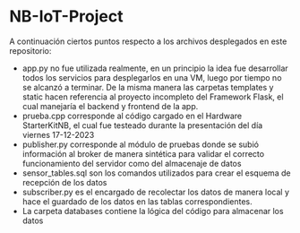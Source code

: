 ﻿# NB-IoT-Project

A continuación ciertos puntos respecto a los archivos desplegados en este repositorio:

- app.py no fue utilizada realmente, en un principio la idea fue desarrollar todos los servicios para desplegarlos en una VM, luego por tiempo no se alcanzó a terminar. De la misma manera las carpetas templates y static hacen referencia al proyecto incompleto del Framework Flask, el cual manejaría el backend y frontend de la app.
- prueba.cpp corresponde al código cargado en el Hardware StarterKitNB, el cual fue testeado durante la presentación del día viernes 17-12-2023
- publisher.py corresponde al módulo de pruebas donde se subió información al broker de manera sintética para validar el correcto funcionamiento del servidor como del almacenaje de datos
- sensor_tables.sql son los comandos utilizados para crear el esquema de recepción de los datos
- subscriber.py es el encargado de recolectar los datos de manera local y hace el guardado de los datos en las tablas correspondientes.
- La carpeta databases contiene la lógica del código para almacenar los datos
